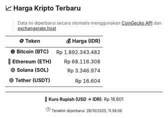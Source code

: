 

<!-- HARGA_KRIPTO -->
## 📈 Harga Kripto Terbaru

> Data ini diperbarui secara otomatis menggunakan [CoinGecko API](https://www.coingecko.com/) dan [exchangerate.host](https://exchangerate.host/)

<div align="center">

| 🪙 Token | 💰 Harga (IDR) |
|:------:|---------------:|
| 🟠 **Bitcoin (BTC)**   | Rp 1.892.343.482 |
| 🔵 **Ethereum (ETH)**  | Rp 68.116.308 |
| 🟣 **Solana (SOL)**    | Rp 3.346.974 |
| 🟢 **Tether (USDT)**   | Rp 16.604 |

---

💱 **Kurs Rupiah (USD → IDR)**: Rp 16.601

🕒 <sub>Terakhir diperbarui: 28/10/2025, 11.58.06</sub>

</div>
<!-- /HARGA_KRIPTO -->